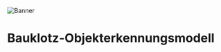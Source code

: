 ![Banner](Bauklotz-Objekterkennungsmodell/Banner_githubFeb2023.png)

# Bauklotz-Objekterkennungsmodell
